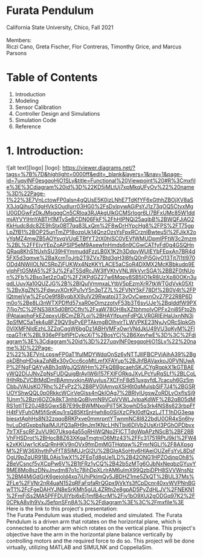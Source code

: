 # Furata Pendulum
California State University, Chico, Fall 2021 <br/>
<br/>
Members: <br/>
Riczi Cano, Greta Fischer, Flor Contreras, Timonthy Grice, and Marcus Parsons <br/>
# Table of Contents <br/>
1. Introduction
2. Modeling
3. Sensor Calibration
4. Controller Design and Simulations
5. Simulation Code
6. Reference
# 1. Introduction:
![alt text][logo]
[logo]: https://viewer.diagrams.net/?tags=%7B%7D&highlight=0000ff&edit=_blank&layers=1&nav=1&page-id=7uqylNF0esgqoHjO1SLy&title=Functional%20Viewpoint%20#R%3Cmxfile%3E%3Cdiagram%20id%3D%22KD5jMLtUj7xpMkqUFyOv%22%20name%3D%22Page-1%22%3E7VnLctowFP0alsn4gQUsE5K0izLNhE7TdKfYF6xGthhZBOjXV8aSX3JqQihuSTdgHVkSOudIurr03HG0%2FsDxIpywAGjPsYJ1z73qOQ5CtvxMgU0GDGwFzDkJMsgqgCn5CRloa3RJAkgUlkGCMSrIogr6LI7BFxUMc85W1ddmjAYVYIHnYABTH1MTvSeBCDN06FkF%2FhHIPNQj25aqibB%2BWQFJiAO2KkHudc8dc8ZE9hStx0BT7qq83LxQm%2F8wDrHYpcHg8%2FPS%2FT75gpLpZfB1%2BOP25unTmZP18ozpUk14QnzOzsYsFpxRCrznIBwteu5l%2FJikX2oyYqMZ4mwZB5AOYsvqVUgETBfYT2tX0hISC0VEVfWMUDpmlPFtW3c2mzm%2BL%2FFEjvYEpZoAPSIP5eM9AxewfnHmds6n9CGwCATfyFd0g4GSQHnQRaq8KhS1tUxhSU39HlYmmuddFzzLB0X1K2h3DdpvWUIEYbFEpxAn7BR4d5FX5d3qmve%2BaXcmToJrb2T9ZVx7Btd3gH3l8fsQ0nPi5GjvO13Tjt7l1tI970ODd4NWiIOLNCSRpZjFUKWx4NzKKYLACE5aCSoR4DXMX2McKBbkudp9EylqhFtG5MA5%2F3J%2FaT5SdRcJW3IfVKtyVNLWkVvrSGA%2BB2F0tNUon%2Fb%2Bso3et2zOaD%2FZjKPdGZ27w6Mqpy8SB5IO1kR8UzXp80OKn3uqdLUuvXa10QUZJG%2B%2BlQulVmmxaLYtbV5pEzmXrR7tkWTGdVvk05Xt%2BvXgZN%2FdwuvXOrKPu1vY5n3pTZ7L%2FVNY5kF78Df%2B0V4t%2FPlQtmejVw%2FoOe9f8ByqbXX9ulV29Rwatpj3T3vOvCwexnOv27P22R8P6Dm0o%2Be8Lj3nWTXPDffd57xaR0eOimzzotyF53b3T6svUJe%2BqIddfW9PX7j1jo7tC%2FNS38X5d0BfOCfhi%2FxaW78OH8sXZtbhmoIvOPFx2ni85Ftp2hIPAtaiaphqFkEZqpxyUBCmZB7Loi%2BHAYlfpumFdPQLVRGRIEiHaUxnNN3i3pSfMC5aTek4u8FZ9QV9sPyEPTAkmgBOlhyirTLWVPKE23NyJyORcSlpkGh0VIXMFNIdEzhL3Z2qCqgW6bgDz1ABHVMFx0wrVNdJkU49VU3qKyM%2FlrpaGTrK%2BL936ePFblfIPtCykcXiT%2BosYCj%2B6XevfwE%3D%3C%2Fdiagram%3E%3Cdiagram%20id%3D%227uqylNF0esgqoHjO1SLy%22%20name%3D%22Page-2%22%3E7VnLcpswFP0aT1fuIMDYWdqOnSz6yNTTJlllFBCPViAihA39%2BgokDBhqHDskaZqNBx30vOcc6coMtLmfXFAYup%2BJhfBAVaxkoJ0PVNUwAP%2FNgFQAYyABh3qWgJQSWHm%2FkQBBgcaehSKJCYgRgpkX1kGTBAEyWQ2DlJJNvZpNsFUDQuigBrAyIW6i157FXIFORkqJXyLPcYuRgSLf%2BLCoLIHIhRbZVCBtMdDmlBAmnvxkjnAWuyIus7XCFnF8d51uxgvfdL7cacuh6Gz5mCbbJVAUsKO7Rhc%2FyPz2%2B8PV0lAmvpXSH6t0qMulsbSIF7J4%2BGSRUOYShwQQL0p0RkkcWCjrVeGlss4nQkIOAg7%2BRIylUgswZoRDLvOxfIsSj91Unm%2Bzrj6OZOk8kT3nhbQoBIymN9VCpVVWLJvlpaKdWF%2B2qB05dMRS1otITE20J4BSGwxSB7E99cBWMNxoiPiIT5K3owhD5q3rk4NS8s623rbpFfH4tFVFuhOM5fjSnKqu1rsQ85KtSnHwh8o0SiiXzCPkI0dfQxzLJTT1hDG3eqabjesxtAphHs8N32zqqoBRKPxve0mmrpntYTwnmNC8I822bdU0OR4xSn6hyhvLuDdGxpbsNaIMJUfQ3aRH9nJm1KNcLHNTbii6DIVb2UsKrI3PGhOPDbvx7trTXFscRF2uVU907Uksg4a55oRHiWQNp2FICTTdgWpAPzNScB%2BF28BVhFHSDrot%2BHocB8Z63XKgaTmgtnjO6Mtz43%2FFc31751RPtJ9kI%2FW4k2xKKUwr1cKsQrRnHKV9nOVx9fmDmMGTHqtqw%2FmrNGLI%2F8AXpsgM%2FW36XhvthPvFfT85IMUJrGl2U%2BGlgASoHtv6HlAeiOUZeFsYvL8DsfOgU9pZqUR91BL0Ajs1iwX1%2FEpTd8gUe1LD%2B42ONG1HPZOdjnpOh8%2BeVCsncf5yXCpPw6V%2B1tFRz1yCQ%2B42b5zMTg6OJbNxNeqbzGYuvY9ME8Mo8szDNvJnvdm87o1c78jhDpXLrlrAM6ulmX99QzbiDPH8SVVWnsNz%2BM4MjGdGrK6gejold4xq7iUhiPkImQy5JBDHZ1me5ZkQT%2BUL37Ms%2FLe%2FVNr2nR4uaN152qRFaFpfaRrQGpx9jVkYs3fCpDcnr40xvWVPNnBGwT1%2FcFgeDAHYJN8eSrKMh5gUL4ZRfn2e8gpAD5PyZdHLJV%2FNEKN1%2FmFjSs2MA5PFFDUlIYbj6xEj1mfB4crM%2Fiv1bO9XUj2gODGq97K2%2F0CPkA8vlh9VxJ5efpnSFn8A%3C%2Fdiagram%3E%3C%2Fmxfile%3E
Here is the link to this project's presentation: <br/>
The Furata Pendulum was studied, modeled and simulated. The Furata Pendulum is a driven arm that rotates on the horizontal plane, which is connected to another arm which rotates on the vertical plane. This project's objective have the arm in the horizontal plane balance vertically by controlling motors and the required force to do so. This project will be done virtually, utilizing MATLAB and SIMULNK and CoppeliaSim.

